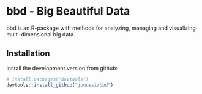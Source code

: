# bbd - Big Beautiful Data

bbd is an R-package with methods for analyzing, managing and visualizing multi-dimensional big data.

## Installation

Install the development version from github:

```R
# install.packages("devtools")
devtools::install_github("juuussi/bbd")
```
